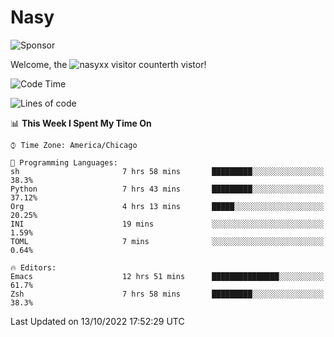 # Nasy

<!--
<p align="center">
<img height="200" src="https://github-readme-stats.vercel.app/api?username=nasyxx&count_private=true&show_icons=true&theme=dracula&include_all_commits=true"/>
<img height="200" src="https://github-readme-stats.vercel.app/api/top-langs/?username=nasyxx&theme=dracula&hide=html,jupyter+notebook&count_private=true&show_icons=true"/>
</p>

  
----------------
-->

![Sponsor](https://img.shields.io/static/v1.svg?label=Sponsor&message=%E2%9D%A4&logo=GitHub&style=flat&color=pink)
 
Welcome, the ![nasyxx visitor counter](https://count.getloli.com/get/@nasyxx?theme=rule34)th vistor!
 
<!--START_SECTION:waka-->
![Code Time](http://img.shields.io/badge/Code%20Time-2%2C713%20hrs-blue)

![Lines of code](https://img.shields.io/badge/From%20Hello%20World%20I%27ve%20Written-5%20Million%20lines%20of%20code-blue)

📊 **This Week I Spent My Time On** 

```text
⌚︎ Time Zone: America/Chicago

💬 Programming Languages: 
sh                       7 hrs 58 mins       █████████░░░░░░░░░░░░░░░░   38.3% 
Python                   7 hrs 43 mins       █████████░░░░░░░░░░░░░░░░   37.12% 
Org                      4 hrs 13 mins       █████░░░░░░░░░░░░░░░░░░░░   20.25% 
INI                      19 mins             ░░░░░░░░░░░░░░░░░░░░░░░░░   1.59% 
TOML                     7 mins              ░░░░░░░░░░░░░░░░░░░░░░░░░   0.64%

🔥 Editors: 
Emacs                    12 hrs 51 mins      ███████████████░░░░░░░░░░   61.7% 
Zsh                      7 hrs 58 mins       █████████░░░░░░░░░░░░░░░░   38.3%

```


 Last Updated on 13/10/2022 17:52:29 UTC
<!--END_SECTION:waka-->

<!-- ![visitors](https://visitor-badge.laobi.icu/badge?page_id=nasyxx.nasyxx) -->
